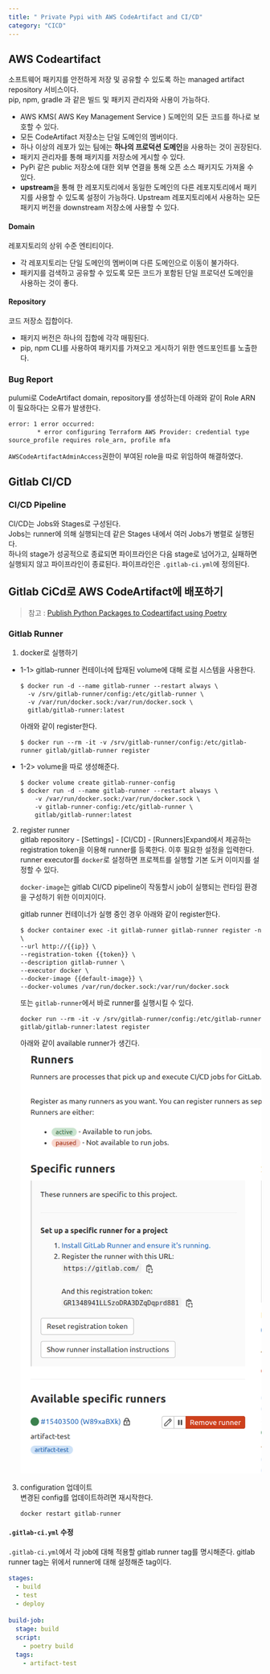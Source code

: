 ```yaml
---
title: " Private Pypi with AWS CodeArtifact and CI/CD"
category: "CICD"
---
```


## AWS Codeartifact

소프트웨어 패키지를 안전하게 저장 및 공유할 수 있도록 하는 managed artifact repository 서비스이다.  
pip, npm, gradle 과 같은 빌드 및 패키지 관리자와 사용이 가능하다.

- AWS KMS( AWS Key Management Service ) 도메인의 모든 코드를 하나로 보호할 수 있다.
- 모든 CodeArtifact 저장소는 단일 도메인의 멤버이다.
- 하나 이상의 레포가 있는 팀에는 **하나의 프로덕션 도메인**을 사용하는 것이 권장된다.
- 패키지 관리자를 통해 패키지를 저장소에 게시할 수 있다.
- PyPi 같은 public 저장소에 대한 외부 연결을 통해 오픈 소스 패키지도 가져올 수 있다.
- **upstream**을 통해 한 레포지토리에서 동일한 도메인의 다른 레포지토리에서 패키지를 사용할 수 있도록 설정이 가능하다. Upstream 레포지토리에서 사용하는 모든 패키지 버전을 downstream 저장소에 사용할 수 있다.

#### **Domain**

레포지토리의 상위 수준 엔티티이다.
- 각 레포지토리는 단일 도메인의 멤버이며 다른 도메인으로 이동이 불가하다.
- 패키지를 검색하고 공유할 수 있도록 모든 코드가 포함된 단일 프로덕션 도메인을 사용하는 것이 좋다.

#### **Repository**

코드 저장소 집합이다.
- 패키지 버전은 하나의 집합에 각각 매핑된다.
- pip, npm CLI를 사용하여 패키지를 가져오고 게시하기 위한 엔드포인트를 노출한다.


### Bug Report
pulumi로 CodeArtifact domain, repository를 생성하는데 아래와 같이 Role ARN이 필요하다는 오류가 발생한다.
```
error: 1 error occurred:
        * error configuring Terraform AWS Provider: credential type source_profile requires role_arn, profile mfa
```
`AWSCodeArtifactAdminAccess`권한이 부여된 role을 따로 위임하여 해결하였다.


## Gitlab CI/CD

### CI/CD Pipeline
CI/CD는 Jobs와 Stages로 구성된다.  
Jobs는 runner에 의해 실행되는데 같은 Stages 내에서 여러 Jobs가 병렬로 실행된다.  
하나의 stage가 성공적으로 종료되면 파이프라인은 다음 stage로 넘어가고, 실패하면 실행되지 않고 파이프라인이 종료된다.
파이프라인은 `.gitlab-ci.yml`에 정의된다.


## Gitlab CiCd로 AWS CodeArtifact에 배포하기

> 참고 : [Publish Python Packages to Codeartifact using Poetry](https://stackoverflow.com/questions/65331736/how-can-i-publish-python-packages-to-codeartifact-using-poetry)

### Gitlab Runner

1. docker로 실행하기
  - 1-1> gitlab-runner 컨테이너에 탑재된 volume에 대해 로컬 시스템을 사용한다.   
    ```console
    $ docker run -d --name gitlab-runner --restart always \
      -v /srv/gitlab-runner/config:/etc/gitlab-runner \
      -v /var/run/docker.sock:/var/run/docker.sock \
      gitlab/gitlab-runner:latest
    ```

    아래와 같이 register한다.
    ```console
    $ docker run --rm -it -v /srv/gitlab-runner/config:/etc/gitlab-runner gitlab/gitlab-runner register
    ```
  - 1-2> volume을 따로 생성해준다.  
    ```cnsole
    $ docker volume create gitlab-runner-config
    $ docker run -d --name gitlab-runner --restart always \
        -v /var/run/docker.sock:/var/run/docker.sock \
        -v gitlab-runner-config:/etc/gitlab-runner \
        gitlab/gitlab-runner:latest
    ```

2. register runner  
    gitlab repository - [Settings] - [CI/CD] - [Runners]Expand에서 제공하는 registration token을 이용해 runner를 등록한다.
    이후 필요한 설정을 입력한다. runner executor를 `docker`로 설정하면 프로젝트를 실행할 기본 도커 이미지를 설정할 수 있다.

    `docker-image`는 gitlab CI/CD pipeline이 작동할시 job이 실행되는 런타임 환경을 구성하기 위한 이미지이다. 

    gitlab runner 컨테이너가 실행 중인 경우 아래와 같이 register한다.
    ```console
    $ docker container exec -it gitlab-runner gitlab-runner register -n \
    --url http://{{ip}} \
    --registration-token {{token}} \
    --description gitlab-runner \
    --executor docker \
    --docker-image {{default-image}} \
    --docker-volumes /var/run/docker.sock:/var/run/docker.sock
    ```

    또는 `gitlab-runner`에서 바로 runner를 실행시킬 수 있다.   
    ```
    docker run --rm -it -v /srv/gitlab-runner/config:/etc/gitlab-runner gitlab/gitlab-runner:latest register
    ```

    아래와 같이 available runner가 생긴다.  
    ![](./img/Untitled.png)

3. configuration 업데이트   
    변경된 config를 업데이트하려면 재시작한다.

    ```console
    docker restart gitlab-runner
    ```

#### `.gitlab-ci.yml` 수정

`.gitlab-ci.yml`에서 각 job에 대해 적용할 gitlab runner tag를 명시해준다. gitlab runner tag는 위에서 runner에 대해 설정해준 tag이다.

```yaml
stages:
  - build
  - test
  - deploy

build-job:
  stage: build
  script:
    - poetry build
  tags:
    - artifact-test
```